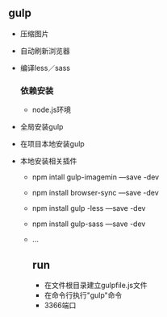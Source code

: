 ## gulp

* 压缩图片

* 自动刷新浏览器

* 编译less／sass

  ### 依赖安装

  * node.js环境


*   全局安装gulp

  * 在项目本地安装gulp

  * 本地安装相关插件

    * npm intall gulp-imagemin —save -dev

    * npm install browser-sync —save -dev

    * npm install gulp -less —save -dev

    * npm install gulp-sass —save -dev

    * ...

      ## run

      * 在文件根目录建立gulpfile.js文件
      * 在命令行执行"gulp"命令
      * 3366端口

      ​